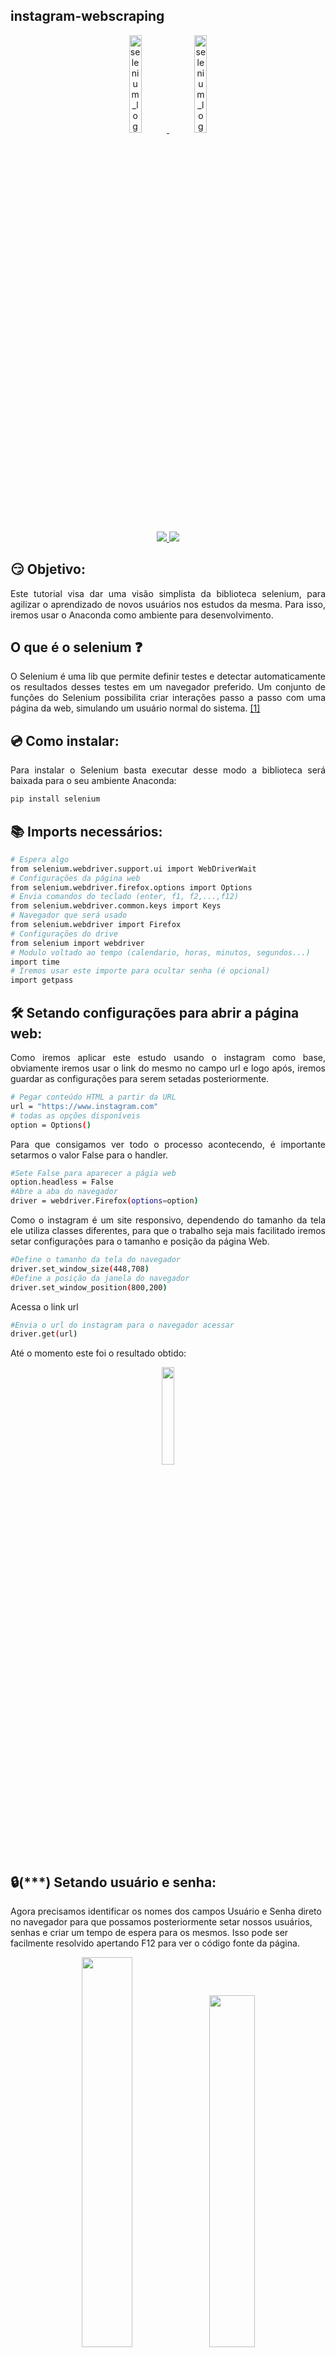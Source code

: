 ## instagram-webscraping

<p align="center">
<a href='https://www.selenium.dev/'>
<img width="20%" alt="selenium_logo_large" src="https://user-images.githubusercontent.com/42920754/82577481-6bbe7b80-9b61-11ea-997e-840983ab05fd.png">
<a/>
 <a href='https://www.anaconda.com/'>
<img width="20%" alt="selenium_logo_large" src="https://user-images.githubusercontent.com/42920754/82577832-ee473b00-9b61-11ea-85c5-58011d17b0e8.PNG">
<a/>
<p/>
 
<p align="center">
<a href="https://github.com/SeleniumHQ/selenium">
<img src="https://img.shields.io/badge/built%20with-Selenium-yellow.svg" />
</a>
<a href="https://www.python.org/">
<img src="https://img.shields.io/badge/built%20with-Python3-red.svg" />
</a>
<p/>

## 😏 Objetivo:
<p align='Justify'>
Este tutorial visa dar uma visão simplista da biblioteca selenium, para agilizar o aprendizado de novos usuários nos estudos da mesma. Para isso, iremos usar o Anaconda como ambiente para desenvolvimento.
<p/>

## O que é o selenium ❓
<p align='Justify'>
O Selenium é uma lib que permite definir testes e detectar automaticamente os resultados desses testes em um navegador preferido. Um conjunto de funções do Selenium possibilita criar interações passo a passo com uma página da web, simulando um usuário normal do sistema.
<a href='https://www.browserstack.com/guide/python-selenium-to-run-web-automation-test'>[1]<a/>
<p/>
 
## 💿 Como instalar:
<p align='Justify'>
Para instalar o Selenium basta executar desse modo a biblioteca será baixada para o seu ambiente Anaconda: <br>
<p/>

```sh
pip install selenium
```

## 📚 Imports necessários:
```sh
# Espera algo
from selenium.webdriver.support.ui import WebDriverWait
# Configurações da página web
from selenium.webdriver.firefox.options import Options
# Envia comandos do teclado (enter, f1, f2,...,f12)
from selenium.webdriver.common.keys import Keys
# Navegador que será usado
from selenium.webdriver import Firefox
# Configurações do drive
from selenium import webdriver
# Modulo voltado ao tempo (calendario, horas, minutos, segundos...)
import time
# Iremos usar este importe para ocultar senha (é opcional)
import getpass 
```

## 🛠️ Setando configurações para abrir a página web:
<p align='Justify'>
Como iremos aplicar este estudo usando o instagram como base, obviamente iremos usar o link do mesmo no campo url e logo após, iremos guardar as configurações para serem setadas posteriormente.
<p/>

```sh
# Pegar conteúdo HTML a partir da URL
url = "https://www.instagram.com"
# todas as opções disponíveis
option = Options()
```

<p align='Justify'>
Para que consigamos ver todo o processo acontecendo, é importante setarmos o valor False para o handler.
<p/>

```sh
#Sete False para aparecer a págia web
option.headless = False
#Abre a aba do navegador
driver = webdriver.Firefox(options=option)
```

<p align='Justify'>
Como o instagram é um site responsivo, dependendo do tamanho da tela ele utiliza classes diferentes, para que o trabalho seja mais facilitado iremos setar configurações para o tamanho e posição da página Web.
<p/>

```sh
#Define o tamanho da tela do navegador
driver.set_window_size(448,708)
#Define a posição da janela do navegador
driver.set_window_position(800,200)
```

<p align='Justify'>
Acessa o link url
<p/>

```sh
#Envia o url do instagram para o navegador acessar
driver.get(url)
```

Até o momento este foi o resultado obtido: <br>
<p align="center">
<img src='https://user-images.githubusercontent.com/42920754/82556741-baa7e900-9b40-11ea-9db0-68f9c434cd95.PNG' width='20%'>
<p/>


## 🔒(***) Setando usuário e senha:

Agora precisamos identificar os nomes dos campos Usuário e Senha direto no navegador para que possamos posteriormente setar nossos usuários,  senhas e criar um tempo de espera para os mesmos.
Isso pode ser facilmente resolvido apertando F12 para ver o código fonte da página.

<p align="center">
<img src='https://user-images.githubusercontent.com/42920754/82558320-c812a280-9b43-11ea-9c0d-aec58d9e037a.PNG' width='40%'>
<img src='https://user-images.githubusercontent.com/42920754/82558322-c8ab3900-9b43-11ea-8a61-74644cc5e0f3.PNG' width='38%'>
<p/>

<p align='Justify'>
Vamos primeiramente definir uma função que fará busca pelo elemento "username", para isso usamos find_element_by_name("username"), que procura tags HTML pelo nome:
<p/>

```sh
def esperar_campo(firefox):
  return driver.find_element_by_name("username")
  ```
  
<p align='Justify'>
Em seguida, usaremos o WebDriverWait(driver, 5), sendo DRIVER as configurações da página web e escolhemos 5s como o tempo de espera caso a função "espera_campo()" retornar com êxito:
<p/>

```sh
carregando = WebDriverWait(driver, 5).until(esperar_campo)
```

E por fim, iremos completar os campos usuário e senha:
<br>
Para isso, e iremos usar as funções 

   <ul> 
        <li>driver.find_element_by_name() -> Encontrar o campo especificado com o nome. </li> 
        <li>clear() -> Apagar qualquer dado que esteja contido no campo.</li> 
        <li>send_keys() -> Envia a string para o campo encontrado.</li> 
    </ul>
    

Ficando do seguinte modo para o campo usuário.
 
```sh
# Insere usuário no campo
name_campo = driver.find_element_by_name("username")
name_campo.clear()
name_campo.send_keys("Coloque aqui o seu usuário")
```

O mesmo se repete para o campo password.

```sh
# Insere senha no campo
senha_campo = driver.find_element_by_name("password")
senha_campo.clear()
senha_campo.send_keys("Coloque aqui a sua senha")
```
E por fim aperta ENTER para entrar no instagram

```sh
senha_campo.send_keys(Keys.ENTER)
```

<h4> Desse modo, conseguimos obter o seguinte resultado: <h4/>

<br>
<img src='https://user-images.githubusercontent.com/42920754/82576316-16ce3580-9b60-11ea-826a-2379f22ad601.gif' width='20%'>

## ❗ Retirar notificação:

<p align='Justify'>
Com o resultado a cima conseguimos perceber o surgimento de uma janela JavaScript que irá aparecer sempre que o instagram for aberto pela primeira vez na sessão. O Selenium possue métodos para fechar janelas <a href='https://www.techbeamers.com/handle-alert-popup-selenium-python/'>(pode conferir mais aqui)<a/>, porém, vamos ver como fazer isso usando as funções que usamos até o momento.

Inicialmente, precisamos pegar as referências da janela pois vamos usar xpath para seleciona-la, que nada mais é do que um conjunto de regras de sintaxe para definir partes de um documento XML, e armazenar em variáveis. <a href='http://www.macoratti.net/vb_xpath.htm'>[2]<a/>
<p/>

<p align="center">
<img src='https://user-images.githubusercontent.com/42920754/82602072-e352d180-9b86-11ea-8e2f-02762d23d2e8.PNG' width='40%'>
<img src='https://user-images.githubusercontent.com/42920754/82603081-6d4f6a00-9b88-11ea-952c-a57bcc5cd999.PNG' width='39.5%'>
<p/>

```sh
#Variáveis que vou precisar, elas trazem informações do código da página! 
dialog_box = "//div[@class='piCib']"
button_dialog_box = "//button[@class='aOOlW   HoLwm ']"
```

Após, criaremos uma função similar a função ***esperar_campo()***, e ela será chamada de ***espera_dialog()*** e irá retornar retornar uma resposta quando a dialog box carregar.

```sh
# Funcao para esperar caso a caixa de diálogo ainda não seja encontrada, e espera 5s se for.
def espera_dialog(firefox):
  return driver.find_element_by_xpath(dialog_box)
```

Espera até a função ***espera_dialog()*** retornar um resultado, significando que a caixa de dialogo carregou.

```sh
esperando_jane_dialog = WebDriverWait(driver, 10).until(espera_dialog)
```

Damos um click no botão ***"Agora não"***.

```sh
driver.find_element_by_xpath(button_dialog_box).click()
```
<p align="center">
<img src='https://user-images.githubusercontent.com/42920754/82611072-0cc72980-9b96-11ea-93d7-db3a2f04b923.gif' width='30%'>
<p/>

## 👀 Visualizar Story's:
Como já foi visto, o primeito passo é conseguir o endereço do botão de acesso aos storys e logo após, o botão para passar o story.

<img src='https://user-images.githubusercontent.com/42920754/82616860-d1802700-9ba4-11ea-9245-dc6581b51978.gif' width='30%'>

<p align="center">
Em testes, foram encontrados duas classes para os botões que precisamos, class='jZyv1  H-yu6' e @class='OE3OK ', tais classes mudam de acordo com o tamanho da tela. Sendo assim, pegaremos ambas para trabalhar mesmo não tendo necessidade já que criamos uma tela 448x708 o que significa que poderemos usar somente o @class='OE3OK '.
<p/>

```sh
#Variáveis do tamanho da tela
window_big = "//button[@class='jZyv1  H-yu6']"
window_little = "//button[@class='OE3OK ']"
```

O selenium possue um método chamado Click() utilizado, como o próprio nome já diz, para dar Click em um elemento. Iremos utilizar esse método para abrir os storys.

```sh
# Procedimento: Aperta para abrir um story
def open_story ():
    try:
     #Tela Reduzida
     driver.find_element_by_xpath(window_little).click()
    except:
     #Tela Maximizada   
     driver.find_element_by_xpath(window_big).click()
```
Agora, temos um botão que podemos usar para abrir os storys:

```sh
#Abre o story
open_story()
```

Agora, por que não criamos uma função para ir passando os storys enquanto a janela de story estiver aberta ?
Pode parecer totalmente inútil, mas para algumas pessoas pode vir a ser útil.
Para isso, pegamos a referência a página do story para saber quando estamos ou não dentro de um story e do botão de passar visto anteriormente.

```sh
#window_story: Diz se os story's ainda estão abertos
window_story ="//section[@class='_8XqED  carul']"
#button_story_pass: É o endereço do botão para passar o story
button_story_pass ="//button[@class='ow3u_']"
```
Criamos um laço de repetição que recebe diretamente o valor True, para fazer o processo indefinidamente. 
"Enquanto tiver story, tente apertar o botão para passar e espere 0.2seg, se der erro, espere 1seg e abra novamente o story."

```sh
#Abre os story's e vai passando
while(True):
    # Enquanto ainda tiver story, tente apertar no botão, se der erro, espere
    try:
        while(driver.find_element_by_xpath(window_story)):
            driver.find_element_by_xpath(button_story_pass).click()
            time.sleep(0.2)
    except Exception as e:
        time.sleep(1)
        #espera_story_func(firefox)
        #esperando_story = WebDriverWait(driver, 5).until(espera_story_func)
        open_story()
```












-------------------------------------------------------------------------------------------------------------------
<br><br><br><br><br><br><br><br><br><br><br><br><br><br><br><br><br><br><br><br><br><br><br><br><br><br><br><br>
<p align="center">
<img src='https://user-images.githubusercontent.com/42920754/82489811-9e606980-9ab8-11ea-93f2-ffed391c5c37.gif' width='40%'>
<img src='https://user-images.githubusercontent.com/42920754/82492237-3e6bc200-9abc-11ea-8213-ede82c7504db.gif' width='40%'>
<p/>

## :memo: License

This project is under the MIT license. See the [LICENSE](https://github.com/gusoliveira/webscraping-instagram/blob/master/LICENSE) for more information.

Made with by gusoliveira21 :wave: [Get in touch!](https://www.linkedin.com/in/gustavo-dami%C3%A3o-magina-de-oliveira-492b0015b/)
